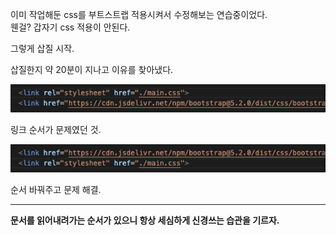 이미 작업해둔 css를 부트스트랩 적용시켜서 수정해보는 연습중이었다.   
웬걸? 갑자기 css 적용이 안된다.

그렇게 삽질 시작.

삽질한지 약 20분이 지나고 이유를 찾아냈다.

![사진](https://github.com/Yupmac/TIL/blob/main/img/TAE%232_01.png)

링크 순서가 문제였던 것.

![사진](https://github.com/Yupmac/TIL/blob/main/img/TAE%232_02.png)

순서 바꿔주고 문제 해결.

---

__문서를 읽어내려가는 순서가 있으니 항상 세심하게 신경쓰는 습관을 기르자.__

